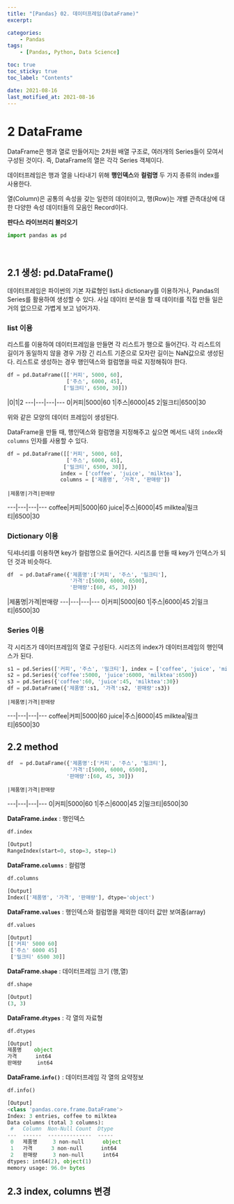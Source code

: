 ```yaml
---
title: "[Pandas} 02. 데이터프레임(DataFrame)"
excerpt:

categories:
    - Pandas
tags:
    - [Pandas, Python, Data Science]

toc: true
toc_sticky: true
toc_label: "Contents"

date: 2021-08-16
last_motified_at: 2021-08-16
---
```


# 2 DataFrame
DataFrame은 행과 열로 만들어지는 2차원 배열 구조로, 여러개의 Series들이 모여서 구성된 것이다. 즉, DataFrame의 열은 각각 Series 객체이다.

데이터프레임은 행과 열을 나타내기 위해 **행인덱스**와 **컬럼명** 두 가지 종류의 index를 사용한다.

열(Column)은 공통의 속성을 갖는 일련의 데이터이고, 행(Row)는 개별 관측대상에 대한 다양한 속성 데이터들의 모음인 Record이다.

**판다스 라이브러리 불러오기**

```py
import pandas as pd
```
<br/>

## 2.1 생성: pd.DataFrame()
데이터프레임은 파이썬의 기본 자료형인 list나 dictionary를 이용하거나, Pandas의 Series를 활용하여 생성할 수 있다. 사실 데이터 분석을 할 때 데이터를 직접 만들 일은 거의 없으므로 가볍게 보고 넘어가자.

### list 이용
리스트를 이용하여 데이터프레임을 만들면 각 리스트가 행으로 들어간다. 각 리스트의 길이가 동일하지 않을 경우 가장 긴 리스트 기준으로 모자란 길이는 NaN값으로 생성된다. 리스트로 생성하는 경우 행인덱스와 컬럼명을 따로 지정해줘야 한다.

```py
df = pd.DataFrame([['커피', 5000, 60],
                   ['주스', 6000, 45],
                  ['밀크티', 6500, 30]])
```

   |0|1|2
---|---|---|---
0|커피|5000|60
1|주스|6000|45
2|밀크티|6500|30

위와 같은 모양의 데이터 프레임이 생성된다.

DataFrame을 만들 때, 행인덱스와 컬럼명을 지정해주고 싶으면 메서드 내의 `index`와 `columns` 인자를 사용할 수 있다.
```py
df = pd.DataFrame([['커피', 5000, 60],
                   ['주스', 6000, 45],
                  ['밀크티', 6500, 30]],
                 index = ['coffee', 'juice', 'milktea'],
                 columns = ['제품명', '가격', '판매량'])
```

	|제품명|가격|판매량
---|---|---|---
coffee|커피|5000|60
juice|주스|6000|45
milktea|밀크티|6500|30

### Dictionary 이용
딕셔너리를 이용하면 key가 컬럼명으로 들어간다. 시리즈를 만들 때 key가 인덱스가 되던 것과 비슷하다.
```py
df  = pd.DataFrame({'제품명':['커피', '주스', '밀크티'],
                    '가격':[5000, 6000, 6500],
                    '판매량':[60, 45, 30]})
```

 |제품명|가격|판매량
---|---|---|---
0|커피|5000|60
1|주스|6000|45
2|밀크티|6500|30

### Series 이용
각 시리즈가 데이터프레임의 열로 구성된다. 시리즈의 index가 데이터프레임의 행인덱스가 된다.
 ```py
s1 = pd.Series(['커피', '주스', '밀크티'], index = ['coffee', 'juice', 'milktea'])
s2 = pd.Series({'coffee':5000, 'juice':6000, 'milktea':6500})
s3 = pd.Series({'coffee':60, 'juice':45, 'milktea':30})
df = pd.DataFrame({'제품명':s1, '가격':s2, '판매량':s3})
 ```

 	|제품명|가격|판매량
---|---|---|---
coffee|커피|5000|60
juice|주스|6000|45
milktea|밀크티|6500|30

## 2.2 method
```py
df  = pd.DataFrame({'제품명':['커피', '주스', '밀크티'],
                    '가격':[5000, 6000, 6500],
                   '판매량':[60, 45, 30]})
```

    |제품명|가격|판매량
---|---|---|---
0|커피|5000|60
1|주스|6000|45
2|밀크티|6500|30

**DataFrame.`index`** : 행인덱스

```py
df.index
```
```py
[Output]
RangeIndex(start=0, stop=3, step=1)
```

**DataFrame.`columns`** : 컬럼명

```py
df.columns
```
```py
[Output]
Index(['제품명', '가격', '판매량'], dtype='object')
```

**DataFrame.`values`** : 행인덱스와 컬럼명을 제외한 데이터 값만 보여줌(array)

```py
df.values
```
```py
[Output]
[['커피' 5000 60]
 ['주스' 6000 45]
 ['밀크티' 6500 30]]
```

**DataFrame.`shape`** : 데이터프레임 크기 (행,열)

```py
df.shape
```
```py
[Output]
(3, 3)
```

**DataFrame.`dtypes`** : 각 열의 자료형

```py
df.dtypes
```
```py
[Output]
제품명    object
가격      int64
판매량     int64
```

**DataFrame.`info()`** : 데이터프레임 각 열의 요약정보

```py
df.info()
```
```py
[Output]
<class 'pandas.core.frame.DataFrame'>
Index: 3 entries, coffee to milktea
Data columns (total 3 columns):
 #   Column  Non-Null Count  Dtype 
---  ------  --------------  ----- 
 0   제품명     3 non-null      object
 1   가격      3 non-null      int64 
 2   판매량     3 non-null      int64 
dtypes: int64(2), object(1)
memory usage: 96.0+ bytes
```

## 2.3 index, columns 변경